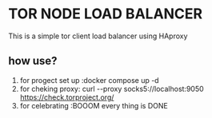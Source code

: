 # TOR NODE LOAD BALANCER
This is a simple tor client load balancer using HAproxy


## how use?

1) for progect set up :docker compose up -d 
2) for cheking proxy: curl --proxy socks5://localhost:9050 https://check.torproject.org/
3) for celebrating :BOOOM every thing is DONE
